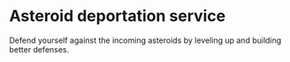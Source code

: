 # Asteroid deportation service

Defend yourself against the incoming asteroids by leveling up and building better defenses.

